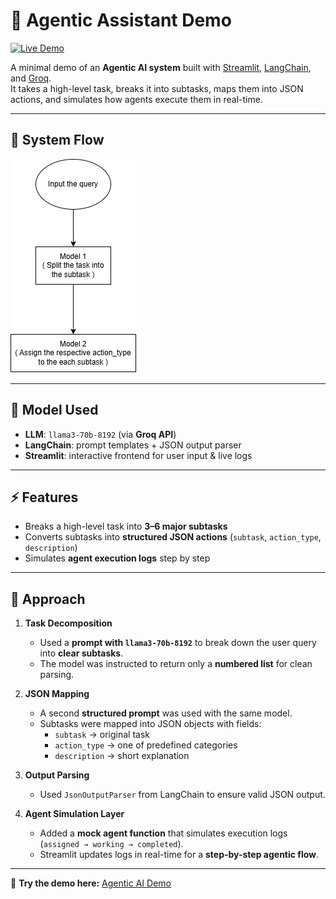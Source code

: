 # 🤖 Agentic Assistant Demo

[![Live Demo](https://img.shields.io/badge/Streamlit-Live%20App-brightgreen?logo=streamlit)](https://agentic-ai-demo-task2.streamlit.app/)

A minimal demo of an **Agentic AI system** built with [Streamlit](https://streamlit.io/), [LangChain](https://www.langchain.com/), and [Groq](https://groq.com/).  
It takes a high-level task, breaks it into subtasks, maps them into JSON actions, and simulates how agents execute them in real-time.

---

## 🧩 System Flow

![System Flow](Backend/subTask2-Flow.png)

---

## 🧠 Model Used
- **LLM**: `llama3-70b-8192` (via **Groq API**)  
- **LangChain**: prompt templates + JSON output parser  
- **Streamlit**: interactive frontend for user input & live logs  

---

## ⚡ Features
- Breaks a high-level task into **3–6 major subtasks**  
- Converts subtasks into **structured JSON actions** (`subtask`, `action_type`, `description`)  
- Simulates **agent execution logs** step by step  

---

## 🔎 Approach

1. **Task Decomposition**  
   - Used a **prompt with `llama3-70b-8192`** to break down the user query into **clear subtasks**.  
   - The model was instructed to return only a **numbered list** for clean parsing.  

2. **JSON Mapping**  
   - A second **structured prompt** was used with the same model.  
   - Subtasks were mapped into JSON objects with fields:  
     - `subtask` → original task  
     - `action_type` → one of predefined categories  
     - `description` → short explanation  

3. **Output Parsing**  
   - Used `JsonOutputParser` from LangChain to ensure valid JSON output.  

4. **Agent Simulation Layer**  
   - Added a **mock agent function** that simulates execution logs (`assigned → working → completed`).  
   - Streamlit updates logs in real-time for a **step-by-step agentic flow**.  

---

🔗 **Try the demo here:** [Agentic AI Demo](https://agentic-ai-demo-task2.streamlit.app/)
